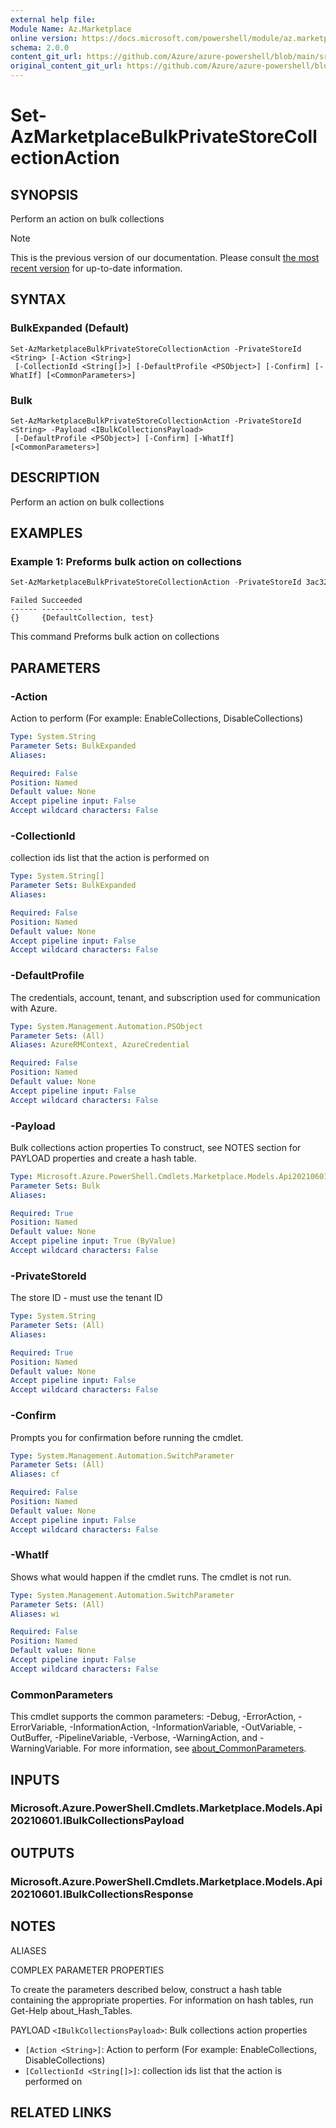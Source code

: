 ```yaml
---
external help file: 
Module Name: Az.Marketplace
online version: https://docs.microsoft.com/powershell/module/az.marketplace/set-azmarketplacebulkprivatestorecollectionaction
schema: 2.0.0
content_git_url: https://github.com/Azure/azure-powershell/blob/main/src/Marketplace/Marketplace/help/Set-AzMarketplaceBulkPrivateStoreCollectionAction.md
original_content_git_url: https://github.com/Azure/azure-powershell/blob/main/src/Marketplace/Marketplace/help/Set-AzMarketplaceBulkPrivateStoreCollectionAction.md
---
```


# Set-AzMarketplaceBulkPrivateStoreCollectionAction

## SYNOPSIS
Perform an action on bulk collections

> [!NOTE]
>This is the previous version of our documentation. Please consult [the most recent version](/powershell/module/az.marketplace/set-azmarketplacebulkprivatestorecollectionaction) for up-to-date information.

## SYNTAX

### BulkExpanded (Default)
```
Set-AzMarketplaceBulkPrivateStoreCollectionAction -PrivateStoreId <String> [-Action <String>]
 [-CollectionId <String[]>] [-DefaultProfile <PSObject>] [-Confirm] [-WhatIf] [<CommonParameters>]
```

### Bulk
```
Set-AzMarketplaceBulkPrivateStoreCollectionAction -PrivateStoreId <String> -Payload <IBulkCollectionsPayload>
 [-DefaultProfile <PSObject>] [-Confirm] [-WhatIf] [<CommonParameters>]
```

## DESCRIPTION
Perform an action on bulk collections

## EXAMPLES

### Example 1: Preforms bulk action on collections 
```powershell
Set-AzMarketplaceBulkPrivateStoreCollectionAction -PrivateStoreId 3ac32d8c-e888-4dc6-b4ff-be4d755af13a -Payload @{Action = "EnableCollections"; CollectionId = "3ac32d8c-e888-4dc6-b4ff-be4d755af13a", "fdb889a1-cf3e-49f0-95b8-2bb012fa01f1" }
```

```output
Failed Succeeded
------ ---------
{}     {DefaultCollection, test}
```

This command Preforms bulk action on collections

## PARAMETERS

### -Action
Action to perform (For example: EnableCollections, DisableCollections)

```yaml
Type: System.String
Parameter Sets: BulkExpanded
Aliases:

Required: False
Position: Named
Default value: None
Accept pipeline input: False
Accept wildcard characters: False
```

### -CollectionId
collection ids list that the action is performed on

```yaml
Type: System.String[]
Parameter Sets: BulkExpanded
Aliases:

Required: False
Position: Named
Default value: None
Accept pipeline input: False
Accept wildcard characters: False
```

### -DefaultProfile
The credentials, account, tenant, and subscription used for communication with Azure.

```yaml
Type: System.Management.Automation.PSObject
Parameter Sets: (All)
Aliases: AzureRMContext, AzureCredential

Required: False
Position: Named
Default value: None
Accept pipeline input: False
Accept wildcard characters: False
```

### -Payload
Bulk collections action properties
To construct, see NOTES section for PAYLOAD properties and create a hash table.

```yaml
Type: Microsoft.Azure.PowerShell.Cmdlets.Marketplace.Models.Api20210601.IBulkCollectionsPayload
Parameter Sets: Bulk
Aliases:

Required: True
Position: Named
Default value: None
Accept pipeline input: True (ByValue)
Accept wildcard characters: False
```

### -PrivateStoreId
The store ID - must use the tenant ID

```yaml
Type: System.String
Parameter Sets: (All)
Aliases:

Required: True
Position: Named
Default value: None
Accept pipeline input: False
Accept wildcard characters: False
```

### -Confirm
Prompts you for confirmation before running the cmdlet.

```yaml
Type: System.Management.Automation.SwitchParameter
Parameter Sets: (All)
Aliases: cf

Required: False
Position: Named
Default value: None
Accept pipeline input: False
Accept wildcard characters: False
```

### -WhatIf
Shows what would happen if the cmdlet runs.
The cmdlet is not run.

```yaml
Type: System.Management.Automation.SwitchParameter
Parameter Sets: (All)
Aliases: wi

Required: False
Position: Named
Default value: None
Accept pipeline input: False
Accept wildcard characters: False
```

### CommonParameters
This cmdlet supports the common parameters: -Debug, -ErrorAction, -ErrorVariable, -InformationAction, -InformationVariable, -OutVariable, -OutBuffer, -PipelineVariable, -Verbose, -WarningAction, and -WarningVariable. For more information, see [about_CommonParameters](http://go.microsoft.com/fwlink/?LinkID=113216).

## INPUTS

### Microsoft.Azure.PowerShell.Cmdlets.Marketplace.Models.Api20210601.IBulkCollectionsPayload

## OUTPUTS

### Microsoft.Azure.PowerShell.Cmdlets.Marketplace.Models.Api20210601.IBulkCollectionsResponse

## NOTES

ALIASES

COMPLEX PARAMETER PROPERTIES

To create the parameters described below, construct a hash table containing the appropriate properties. For information on hash tables, run Get-Help about_Hash_Tables.


PAYLOAD `<IBulkCollectionsPayload>`: Bulk collections action properties
  - `[Action <String>]`: Action to perform (For example: EnableCollections, DisableCollections)
  - `[CollectionId <String[]>]`: collection ids list that the action is performed on

## RELATED LINKS

